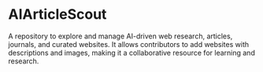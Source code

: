 # AIArticleScout
A repository to explore and manage AI-driven web research, articles, journals, and curated websites. It allows contributors to add websites with descriptions and images, making it a collaborative resource for learning and research.
